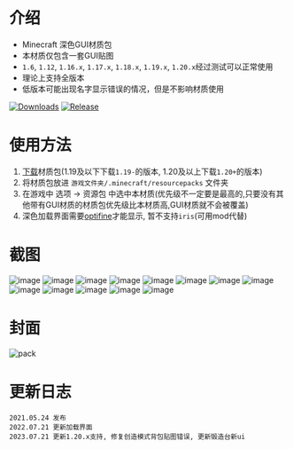 # 介绍

* Minecraft 深色GUI材质包
* 本材质仅包含一套GUI贴图
* `1.6`, `1.12`, `1.16.x`, `1.17.x`, `1.18.x`, `1.19.x`, `1.20.x`经过测试可以正常使用
* 理论上支持全版本
* 低版本可能出现名字显示错误的情况，但是不影响材质使用

[![Downloads](https://img.shields.io/github/downloads/4o4E/DarkMode/total)](https://github.com/4o4E/DarkMode/releases/latest)
[![Release](https://img.shields.io/github/v/release/4o4E/DarkMode)](https://github.com/4o4E/DarkMode/releases)

# 使用方法

1. [下载](https://github.com/4o4E/DarkMode/releases/latest)材质包(1.19及以下下载`1.19-`的版本, 1.20及以上下载`1.20+`的版本)
2. 将材质包放进 `游戏文件夹/.minecraft/resourcepacks` 文件夹
3. 在游戏中 选项 -> 资源包 中选中本材质(优先级不一定要是最高的,只要没有其他带有GUI材质的材质包优先级比本材质高,GUI材质就不会被覆盖)
4. 深色加载界面需要[optifine](https://www.optifine.net/downloads)才能显示, 暂不支持`iris`(可用mod代替)

# 截图

![image](https://user-images.githubusercontent.com/58851040/119315124-19e68f00-bca8-11eb-912c-ca0533791019.png)
![image](https://user-images.githubusercontent.com/58851040/119316170-36cf9200-bca9-11eb-8480-b09ecea4f76d.png)
![image](https://user-images.githubusercontent.com/58851040/119315196-2f5bb900-bca8-11eb-8b82-e074c405be8e.png)
![image](https://user-images.githubusercontent.com/58851040/119315253-3d113e80-bca8-11eb-974f-fef074429f94.png)
![image](https://user-images.githubusercontent.com/58851040/119315406-603bee00-bca8-11eb-9263-0cdaa53d8d2e.png)
![image](https://user-images.githubusercontent.com/58851040/119315451-6b8f1980-bca8-11eb-8fab-5a31f994f180.png)
![image](https://user-images.githubusercontent.com/58851040/119315480-76e24500-bca8-11eb-9b57-af1dd2526bc3.png)
![image](https://user-images.githubusercontent.com/58851040/119315605-98433100-bca8-11eb-8072-7660f7d4967c.png)
![image](https://user-images.githubusercontent.com/58851040/119315671-adb85b00-bca8-11eb-9ba0-dd7b22bb5325.png)
![image](https://user-images.githubusercontent.com/58851040/119315905-e9532500-bca8-11eb-8be4-496572302302.png)
![image](https://user-images.githubusercontent.com/58851040/119315958-f6701400-bca8-11eb-8a67-868b62493459.png)
![image](https://user-images.githubusercontent.com/58851040/119315975-fd972200-bca8-11eb-835b-aa7425aa9e77.png)
![image](https://user-images.githubusercontent.com/58851040/119316031-0ab41100-bca9-11eb-9e0b-69bf2cbbffc3.png)

# 封面

![pack](https://user-images.githubusercontent.com/58851040/119319174-ae52f080-bcac-11eb-8fe3-139048f7c3d5.png)

# 更新日志

```
2021.05.24 发布
2022.07.21 更新加载界面
2023.07.21 更新1.20.x支持, 修复创造模式背包贴图错误, 更新锻造台新ui
```
